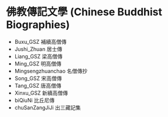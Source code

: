 # 佛教傳記文學 (Chinese Buddhist Biographies)

* Buxu_GSZ 補續高僧傳
* Jushi_Zhuan 居士傳
* Liang_GSZ 梁高僧傳
* Ming_GSZ 明高僧傳
* Mingsengzhuanchao 名僧傳抄
* Song_GSZ 宋高僧傳
* Tang_GSZ 唐高僧傳
* Xinxu_GSZ 新續高僧傳
* biQiuNi 比丘尼傳
* chuSanZangJiJi 出三藏記集
